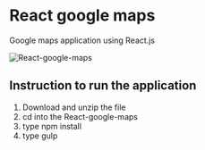 # React google maps
Google maps application using React.js

![React-google-maps](https://raw.githubusercontent.com/gokulkrishh/React-google-maps/master/app/images/screenshot.png "React google maps")


## Instruction to run the application

1. Download and unzip the file
2. cd into the React-google-maps
2. type npm install
3. type gulp

